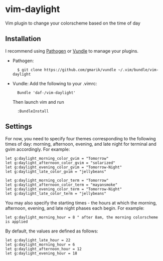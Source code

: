 vim-daylight
============

Vim plugin to change your colorscheme based on the time of day

Installation
------------
I recommend using [Pathogen](https://github.com/tpope/vim-pathogen) or
[Vundle](https://github.com/gmarik/vundle) to manage your plugins.

* Pathogen:

        $ git clone https://github.com/gmarik/vundle ~/.vim/bundle/vim-daylight

* Vundle:
  Add the following to your .vimrc:

        Bundle 'daf-/vim-daylight'

  Then launch vim and run

        :BundleInstall

Settings
--------
For now, you need to specify four themes corresponding to the following times
of day: morning, afternoon, evening, and late night for terminal and gvim
accordingly. For example:

    let g:daylight_morning_color_gvim = "Tomorrow"
    let g:daylight_afternoon_color_gvim = "solarized"
    let g:daylight_evening_color_gvim = "Tomorrow-Night"
    let g:daylight_late_color_gvim = "jellybeans"

    let g:daylight_morning_color_term = "Tomorrow"
    let g:daylight_afternoon_color_term = "mayansmoke"
    let g:daylight_evening_color_term = "Tomorrow-Night"
    let g:daylight_late_color_term = "jellybeans"

You may also specify the starting times - the hours at which the morning,
afternoon, evening, and late night phases each begin. For example:

    let g:daylight_morning_hour = 8 " after 8am, the morning colorscheme is applied

By default, the values are defined as follows:

    let g:daylight_late_hour = 22
    let g:daylight_morning_hour = 6
    let g:daylight_afternoon_hour = 12
    let g:daylight_evening_hour = 18
